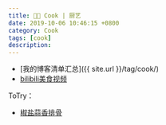 ```yaml
---
title: 👨‍🍳 Cook | 厨艺
date: 2019-10-06 10:46:15 +0800
category: Cook
tags: [cook]
description: 
---
```


* [我的博客清单汇总]({{ site.url }}/tag/cook/)
* [bilibili美食视频](https://space.bilibili.com/11692455/favlist?fid=92823055&ftype=create)

ToTry：

* [椒盐蒜香排骨](https://m.weibo.cn/status/4409639975805256?)